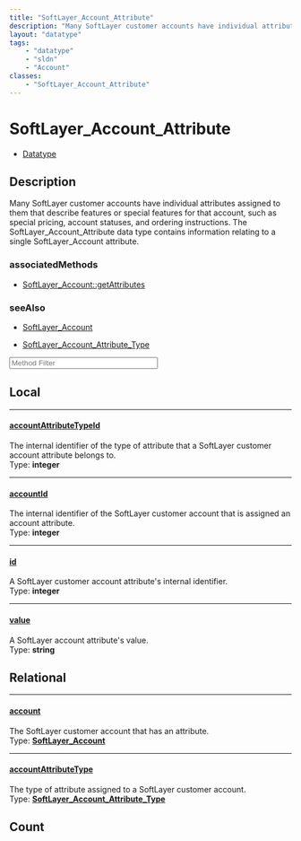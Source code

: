 ```yaml
---
title: "SoftLayer_Account_Attribute"
description: "Many SoftLayer customer accounts have individual attributes assigned to them that describe features or special features... "
layout: "datatype"
tags:
    - "datatype"
    - "sldn"
    - "Account"
classes:
    - "SoftLayer_Account_Attribute"
---
```


# SoftLayer_Account_Attribute
<div id='service-datatype'>
    <ul id='sldn-reference-tabs'>
        <li id='datatype'> <a href='/reference/datatypes/SoftLayer_Account_Attribute' >Datatype</a></li>
    </ul>
</div>

## Description 
Many SoftLayer customer accounts have individual attributes assigned to them that describe features or special features for that account, such as special pricing, account statuses, and ordering instructions. The SoftLayer_Account_Attribute data type contains information relating to a single SoftLayer_Account attribute. 


### associatedMethods

*  [SoftLayer_Account::getAttributes](/reference/services/SoftLayer_Account/getAttributes )



### seeAlso

* [SoftLayer_Account](/reference/services/SoftLayer_Account )


* [SoftLayer_Account_Attribute_Type](/reference/datatypes/SoftLayer_Account_Attribute_Type )




<!-- Service Filer BEGIN -->
<div class="view-filters">
        <div class="clearfix">
            <div class="search-input-box">
                <input placeholder="Method Filter" onkeyup="titleSearch(inputId='prop-input', divId='properties', elementClass='prop-row')" 
                    type="text" id="prop-input" value="" size="30" maxlength="128" class="form-text">
            </div>
        </div>
</div>
<!-- Service Filer END -->

<div id="properties" class="content">
<div id="localProperties" class="prop-content" >

## Local
-----
[accountAttributeTypeId]: #accountattributetypeid
#### [accountAttributeTypeId]
The internal identifier of the type of attribute that a SoftLayer customer account attribute belongs to.   
<span class="type-label">Type: </span>**integer**

-----
[accountId]: #accountid
#### [accountId]
The internal identifier of the SoftLayer customer account that is assigned an account attribute.   
<span class="type-label">Type: </span>**integer**

-----
[id]: #id
#### [id]
A SoftLayer customer account attribute's internal identifier.   
<span class="type-label">Type: </span>**integer**

-----
[value]: #value
#### [value]
A SoftLayer account attribute's value.   
<span class="type-label">Type: </span>**string**

</div>
<!-- LOCAL PROPERTY END -->

<div id="relationalProperties"  class="prop-content" >

## Relational
-----
[account]: #account
#### [account]
The SoftLayer customer account that has an attribute.  
<span class="type-label">Type: </span>**<a href='/reference/datatypes/SoftLayer_Account'>SoftLayer_Account </a>**

-----
[accountAttributeType]: #accountattributetype
#### [accountAttributeType]
The type of attribute assigned to a SoftLayer customer account.  
<span class="type-label">Type: </span>**<a href='/reference/datatypes/SoftLayer_Account_Attribute_Type'>SoftLayer_Account_Attribute_Type </a>**


## Count
</div>


